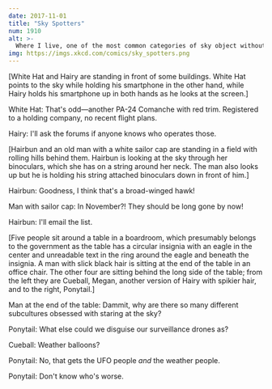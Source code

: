 ```yaml
---
date: 2017-11-01
title: "Sky Spotters"
num: 1910
alt: >-
  Where I live, one of the most common categories of sky object without a weird obsessive spotting community is "lost birthday party balloons," so that might be a good choice—although you risk angering the marine wildlife people, and they have sharks.
img: https://imgs.xkcd.com/comics/sky_spotters.png
---
```

[White Hat and Hairy are standing in front of some buildings. White Hat points to the sky while holding his smartphone in the other hand, while Hairy holds his smartphone up in both hands as he looks at the screen.]

White Hat: That's odd—another PA-24 Comanche with red trim. Registered to a holding company, no recent flight plans.

Hairy: I'll ask the forums if anyone knows who operates those.

[Hairbun and an old man with a white sailor cap are standing in a field with rolling hills behind them. Hairbun is looking at the sky through her binoculars, which she has on a string around her neck. The man also looks up but he is holding his string attached binoculars down in front of him.]

Hairbun: Goodness, I think that's a broad-winged hawk!

Man with sailor cap: In November?! They should be long gone by now!

Hairbun: I'll email the list.

[Five people sit around a table in a boardroom, which presumably belongs to the government as the table has a circular insignia with an eagle in the center and unreadable text in the ring around the eagle and beneath the insignia. A man with slick black hair is sitting at the end of the table in an office chair. The other four are sitting behind the long side of the table; from the left they are Cueball, Megan, another version of Hairy with spikier hair, and to the right, Ponytail.]

Man at the end of the table: Dammit, why are there so many different subcultures obsessed with staring at the sky?

Ponytail: What else could we disguise our surveillance drones as?

Cueball: Weather balloons?

Ponytail: No, that gets the UFO people *and* the weather people.

Ponytail: Don't know who's worse.